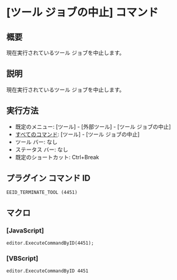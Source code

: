 # \[ツール ジョブの中止\] コマンド

## 概要

現在実行されているツール ジョブを中止します。

## 説明

現在実行されているツール ジョブを中止します。

## 実行方法

- 既定のメニュー: \[ツール\] \- \[外部ツール\] \- \[ツール ジョブの中止\]
- [すべてのコマンド](../../glossary/allcommands): \[ツール\] \- \[ツール ジョブの中止\]
- ツール バー: なし
- ステータス バー: なし
- 既定のショートカット: Ctrl+Break

## プラグイン コマンド ID

```
EEID_TERMINATE_TOOL (4451)```

## マクロ

### \[JavaScript\]

```
editor.ExecuteCommandByID(4451);
```

### \[VBScript\]

```
editor.ExecuteCommandByID 4451
```
